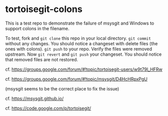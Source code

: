 # tortoisegit-colons
This is a test repo to demonstrate the failure of msysgit and Windows to support colons in the filename.

To test, fork and `git clone` this repo in your local directory. `git commit` without any changes. You should notice a changeset with delete files (the ones with colons). `git push` to your repo. Verify the files were removed upstream. Now `git revert` and `git push` your changeset. You should notice that removed files are not restored.

cf. https://groups.google.com/forum/#!topic/tortoisegit-users/w9t79l_HFRw

cf. https://groups.google.com/forum/#!topic/msysgit/D4HcHRpxPgU

(msysgit seems to be the correct place to fix the issue)

cf. https://msysgit.github.io/

cf. https://code.google.com/p/tortoisegit/
